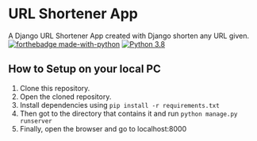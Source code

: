 # URL Shortener App

A Django URL Shortener App created with Django shorten any URL given.
[![forthebadge made-with-python](http://ForTheBadge.com/images/badges/made-with-python.svg)](https://www.python.org/)                  [![Python 3.8](https://img.shields.io/badge/python-3.8-blue.svg)](https://www.python.org/downloads/release/python-360/)


## How to Setup on your local PC

1. Clone this repository.
2. Open the cloned repository.
3. Install dependencies using ``pip install -r requirements.txt``
4. Then got to the directory that contains it and run ``python manage.py runserver``
5. Finally, open the browser and go to localhost:8000